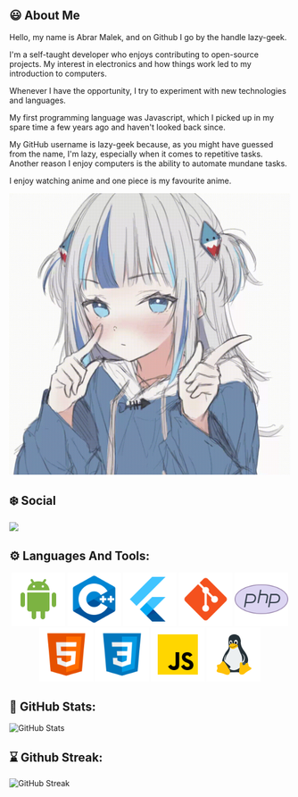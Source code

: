 ## :smiley: About Me

Hello, my name is Abrar Malek, and on Github I go by the handle lazy-geek.

I'm a self-taught developer who enjoys contributing to open-source projects.
My interest in electronics and how things work led to my introduction to computers.

Whenever I have the opportunity, I try to experiment with new technologies and languages.

My first programming language was Javascript, which I picked up in my spare time a few years ago and haven't looked back since.

My GitHub username is lazy-geek because, as you might have guessed from the name, I'm lazy, especially when it comes to repetitive tasks. Another reason I enjoy computers is the ability to automate mundane tasks.

I enjoy watching anime and one piece is my favourite anime.

<img src="assets/12.gif" alt="anime gif"/>

## :snowflake: Social

[![](https://img.shields.io/badge/-abrar-blue?style=for-the-badge&logo=linkedin&logoColor=white&linl=https://www.linkedin.com/in/abrar-malek-79280a215)](https://www.linkedin.com/in/abrar-malek-79280a215)


## :gear: Languages And Tools:

<div align="center">
<img src="assets/icons8-android-os.svg" alt="android" width="96"/>
<img src="assets/icons8-c++.svg" alt="c plus plus" width="96"/>
<img src="assets/icons8-flutter.svg" alt="flutter" width="96"/>
<img src="assets/icons8-git.svg" alt="git" width="96"/>
<img src="assets/icons8-php.svg" alt="php" width="96"/>
<img src="assets/icons8-html-5.svg" alt="html5" width="96"/>
<img src="assets/icons8-css3.svg" alt="css3" width="96"/>
<img src="assets/icons8-javascript.svg" alt="javascript" width="96"/>
<img src="assets/icons8-linux-96.png" alt="linux" width="96"/>
</div>

## :rocket: GitHub Stats:

<!-- <div align="center"> -->

![GitHub Stats](https://github-readme-stats.vercel.app/api?username=lazy-geek&count_private=true&show_icons=true&theme=tokyonight&hide_border=true&bg_color=292d3e)

<!-- </div> -->

## :hourglass: Github Streak:

<!-- <div align="center"> -->

![GitHub Streak](https://github-readme-streak-stats.herokuapp.com/?user=lazy-geek&theme=tokyonight&hide_border=true&background=292D3E)

<!-- </div> -->

